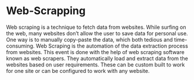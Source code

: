 # Web-Scrapping
Web scraping is a technique to fetch data from websites. While surfing on the web, many websites don’t allow the user to save data for personal use. One way is to manually copy-paste the data, which both tedious and time-consuming. Web Scraping is the automation of the data extraction process from websites. This event is done with the help of web scraping software known as web scrapers. They automatically load and extract data from the websites based on user requirements. These can be custom built to work for one site or can be configured to work with any website.
